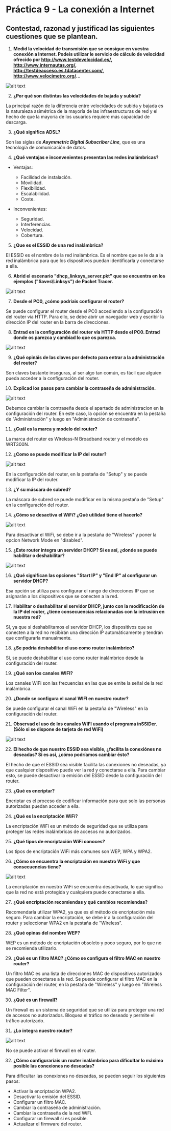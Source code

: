 # Práctica 9 - La conexión a Internet

## Contestad, razonad y justificad las siguientes cuestiones que se plantean.

1. **Medid la velocidad de transmisión que se consigue en vuestra conexión a Internet. Podeis utilizar le servicio de cálculo de velocidad ofrecido por http://www.testdevelocidad.es/, http://www.internautas.org/, http://testdeacceso.es.tdatacenter.com/, http://www.velocimetro.org/...**

![alt text](image.png)

2. **¿Por qué son distintas las velocidades de bajada y subida?**

La principal razón de la diferencia entre velocidades de subida y bajada es la naturaleza asimétrica de la mayoría de las infraestructuras de red y el hecho de que la mayoría de los usuarios requiere más capacidad de descarga.

3. **¿Qué significa ADSL?**

Son las siglas de ***Asymmetric Digital Subscriber Line***, que es una tecnología de comunicación de datos.

4. **¿Qué ventajas e inconvenientes presentan las redes inalámbricas?**

- Ventajas:
  - Facilidad de instalación.
  - Movilidad.
  - Flexibilidad.
  - Escalabilidad.
  - Coste.

- Inconvenientes:
  - Seguridad.
  - Interferencias.
  - Velocidad.
  - Cobertura.

5. **¿Que es el ESSID de una red inalámbrica?**

El ESSID es el nombre de la red inalámbrica. Es el nombre que se le da a la red inalámbrica para que los dispositivos puedan identificarla y conectarse a ella.

6. **Abrid el escenario "dhcp_linksys_server.pkt" que se encuentra en los ejemplos ("Saves\Linksys") de Packet Tracer.**

![alt text](image-7.png)

7. **Desde el PC0, ¿cómo podriais configurar el router?**

Se puede configurar el router desde el PC0 accediendo a la configuración del router vía HTTP. Para ello, se debe abrir un navegador web y escribir la dirección IP del router en la barra de direcciones.

8. **Entrad en la configuración del router vía HTTP desde el PC0. Entrad donde os parezca y cambiad lo que os parezca.**

![alt text](image-1.png)

9.  **¿Qué opináis de las claves por defecto para entrar a la administración del router?**

Son claves bastante inseguras, al ser algo tan común, es fácil que alguien pueda acceder a la configuración del router.

10. **Explicad los pasos para cambiar la contraseña de administración.**

![alt text](image-2.png)

Debemos cambiar la contraseña desde el apartado de administracion en la configuración del router. En este caso, la opción se encuentra en la pestaña de "Administración" y luego en "Administración de contraseña".

11. **¿Cuál es la marca y modelo del router?**

La marca del router es Wireless-N Broadband router y el modelo es WRT300N.

12. **¿Como se puede modificar la IP del router?**

![alt text](image-3.png)

En la configuración del router, en la pestaña de "Setup" y se puede modificar la IP del router.

13. **¿Y su máscara de subred?**

La máscara de subred se puede modificar en la misma pestaña de "Setup" en la configuración del router.

14. **¿Cómo se desactiva el WiFi? ¿Qué utilidad tiene el hacerlo?**

![alt text](image-4.png)

Para desactivar el WiFi, se debe ir a la pestaña de "Wireless" y poner la opcion Network Mode en "disabled".

15. **¿Este router integra un servidor DHCP? Si es así, ¿donde se puede habilitar o deshabilitar?**

![alt text](image-5.png)

16. **¿Qué significan las opciones "Start IP" y "End IP" al configurar un servidor DHCP?**

Esa opción se utiliza para configurar el rango de direcciones IP que se asignarán a los dispositivos que se conecten a la red.

17. **Habilitar o deshabilitar el servidor DHCP, junto con la modificación de la IP del router, ¿tiene consecuencias relacionadas con la intrusión en nuestra red?**

Sí, ya que si deshabilitamos el servidor DHCP, los dispositivos que se conecten a la red no recibirán una dirección IP automáticamente y tendrán que configurarla manualmente.

18. **¿Se podría deshabilitar el uso como router inalámbrico?**

Sí, se puede deshabilitar el uso como router inalámbrico desde la configuración del router.

19. **¿Qué son los canales WIFI?**

Los canales WiFi son las frecuencias en las que se emite la señal de la red inalámbrica.

20. **¿Donde se configura el canal WIFI en nuestro router?**

Se puede configurar el canal WiFi en la pestaña de "Wireless" en la configuración del router.

21. **Observad el uso de los canales WIFI usando el programa inSSIDer. (Sólo si se dispone de tarjeta de red WiFi)**

![alt text](image-6.png)

22. **El hecho de que nuestro ESSID sea visible, ¿facilita la conexiónes no deseadas? Si es así, ¿cómo podríamos cambiar ésto?**

El hecho de que el ESSID sea visible facilita las conexiones no deseadas, ya que cualquier dispositivo puede ver la red y conectarse a ella. Para cambiar esto, se puede desactivar la emisión del ESSID desde la configuración del router.

23. **¿Qué es encriptar?**

Encriptar es el proceso de codificar información para que solo las personas autorizadas puedan acceder a ella.

24. **¿Qué es la encriptación WiFi?**

La encriptación WiFi es un método de seguridad que se utiliza para proteger las redes inalámbricas de accesos no autorizados.

25. **¿Qué tipos de encriptación WiFi conoces?**

Los tipos de encriptación WiFi más comunes son WEP, WPA y WPA2.

26. **¿Cómo se encuentra la encriptación en nuestro WiFi y que consecuencias tiene?**

![alt text](image-8.png)

La encriptación en nuestro WiFi se encuentra desactivada, lo que significa que la red no está protegida y cualquiera puede conectarse a ella.

27. **¿Qué encriptación recomiendas y qué cambios recomiendas?**

Recomendaría utilizar WPA2, ya que es el método de encriptación más seguro. Para cambiar la encriptación, se debe ir a la configuración del router y seleccionar WPA2 en la pestaña de "Wireless".

28. **¿Qué opinas del nombre WEP?**

WEP es un método de encriptación obsoleto y poco seguro, por lo que no se recomienda utilizarlo.

29. **¿Qué es un filtro MAC? ¿Cómo se configura el filtro MAC en nuestro router?**

Un filtro MAC es una lista de direcciones MAC de dispositivos autorizados que pueden conectarse a la red. Se puede configurar el filtro MAC en la configuración del router, en la pestaña de "Wireless" y luego en "Wireless MAC Filter".

30. **¿Qué es un firewall?**

Un firewall es un sistema de seguridad que se utiliza para proteger una red de accesos no autorizados. Bloquea el tráfico no deseado y permite el tráfico autorizado.

31. **¿Lo integra nuestro router?**

![alt text](image-9.png)

No se puede activar el firewall en el router.

32. **¿Cómo configuraríais un router inalámbrico para dificultar lo máximo posible las conexiones no deseadas?**

Para dificultar las conexiones no deseadas, se pueden seguir los siguientes pasos:
- Activar la encriptación WPA2.
- Desactivar la emisión del ESSID.
- Configurar un filtro MAC.
- Cambiar la contraseña de administración.
- Cambiar la contraseña de la red WiFi.
- Configurar un firewall si es posible.
- Actualizar el firmware del router.
